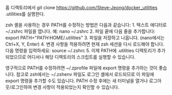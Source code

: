 홈 디렉토리에서 git clone https://github.com/Steve-Jeong/docker_utilities .utilities를 실행한다.

zsh 셸을 사용하는 경우 PATH를 수정하는 방법은 다음과 같습니다:
	1. 텍스트 에디터로 ~/.zshrc 파일을 엽니다. 예: nano ~/.zshrc
	2. 파일 끝에 다음 줄을 추가합니다:
     export PATH="$PATH:$HOME/.utilities"
	3. 파일을 저장하고 나옵니다. (nano에서는 Ctrl+X, Y, Enter)
	4. 변경 사항을 적용하려면 현재 zsh 세션을 다시 로드해야 합니다. 다음 명령을 입력하세요:
     source ~/.zshrc
	5. 이제 PATH에 .utilities 디렉토리가 추가되었으므로 어디서나 해당 디렉토리의 스크립트를 실행할 수 있습니다.

영구적으로 PATH를 수정하려면 ~/.zprofile 파일에 export 명령을 추가하는 것이 좋습니다.
참고로 zsh에서는 ~/.zshenv 파일도 로그인 셸에서 로드되므로 이 파일에 export 명령을 추가할 수도 있습니다.
PATH 수정 후에는 새 터미널을 열거나 로그아웃/로그인하여 변경 사항이 적용되었는지 확인할 수 있습니다.

